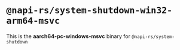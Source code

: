 # `@napi-rs/system-shutdown-win32-arm64-msvc`

This is the **aarch64-pc-windows-msvc** binary for `@napi-rs/system-shutdown`
